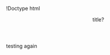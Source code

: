 !Doctype html
<header> <p>title?</p>
</header>
<body><p> testing again</p>
<img src="http://www.dustloop.com/wiki/images/thumb/f/fd/BBCS_Ragna_6A.png/175px-BBCS_Ragna_6A.png" alt="">
</body>
